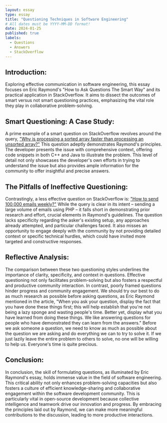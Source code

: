 ```yaml
---
layout: essay
type: essay
title: "Questioning Techniques in Software Engineering"
# All dates must be YYYY-MM-DD format!
date: 2024-01-25
published: true
labels:
  - Questions
  - Answers
  - StackOverflow
---
```


## Introduction:
Exploring effective communication in software engineering, this essay focuses on Eric Raymond's "How to Ask Questions The Smart Way" and its practical application in StackOverflow. It aims to dissect the outcomes of smart versus not smart questioning practices, emphasizing the vital role they play in collaborative problem-solving.

## Smart Questioning: A Case Study:
A prime example of a smart question on StackOverflow revolves around the query, ["Why is processing a sorted array faster than processing an unsorted array?"](https://stackoverflow.com/questions/11227809/why-is-processing-a-sorted-array-faster-than-processing-an-unsorted-array) This question adeptly demonstrates Raymond's principles. The developer presents the issue with comprehensive context, offering code snippets in both C++ and Java to illustrate the problem. This level of detail not only showcases the developer's own efforts in trying to understand the issue but also provides ample information for the community to offer insightful and precise answers.

## The Pitfalls of Ineffective Questioning:
Contrastingly, a less effective question on StackOverflow is: ["How to send 100,000 emails weekly?"](https://stackoverflow.com/questions/3905734/how-to-send-100-000-emails-weekly) While the query is clear in its intent – sending a large volume of emails using PHP – it falls short in demonstrating prior research and effort, crucial elements in Raymond's guidelines. The question lacks specificity regarding the asker's existing setup, any approaches already attempted, and particular challenges faced. It also misses an opportunity to engage deeply with the community by not providing detailed context or specific technical hurdles, which could have invited more targeted and constructive responses.

## Reflective Analysis:
The comparison between these two questioning styles underlines the importance of clarity, specificity, and context in questions. Effective questioning not only facilitates problem-solving but also fosters a respectful and productive community interaction. In contrast, poorly framed questions hinder progress and community engagement. We should try our best to do as much research as possible before asking questions, as Eric Raymond mentioned in the article, "When you ask your question, display the fact that you have done these things first; this will help establish that you're not being a lazy sponge and wasting people's time. Better yet, display what you have learned from doing these things. We like answering questions for people who have demonstrated they can learn from the answers." Before we ask someone a question, we need to know as much as possible about the question we are asking and do everything we can to try to solve it. If we just lazily leave the entire problem to others to solve, no one will be willing to help us. Everyone's time is quite precious.

## Conclusion:
In conclusion, the skill of formulating questions, as illuminated by Eric Raymond's essay, holds immense value in the field of software engineering. This critical ability not only enhances problem-solving capacities but also fosters a culture of efficient knowledge-sharing and collaborative engagement within the software development community. This is particularly vital in open-source development because collective intelligence and teamwork drive our innovation and progress. By embracing the principles laid out by Raymond, we can make more meaningful contributions to the discussion, leading to more productive interactions.
